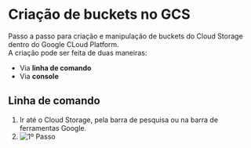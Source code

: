 # Criação de buckets no GCS
Passo a passo para criação e manipulação de buckets do Cloud Storage dentro do Google CLoud Platform. <br>
A criação pode ser feita de duas maneiras:
- Via **linha de comando**
- Via **console** <br>

## Linha de comando 
1. Ir até o Cloud Storage, pela barra de pesquisa ou na barra de ferramentas Google.
2. ![1º Passo]()
